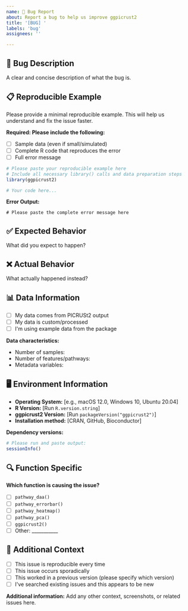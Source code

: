 ```yaml
---
name: 🐛 Bug Report
about: Report a bug to help us improve ggpicrust2
title: '[BUG] '
labels: 'bug'
assignees: ''

---
```


## 🐛 Bug Description
A clear and concise description of what the bug is.

## 📋 Reproducible Example
Please provide a minimal reproducible example. This will help us understand and fix the issue faster.

**Required: Please include the following:**
- [ ] Sample data (even if small/simulated)
- [ ] Complete R code that reproduces the error
- [ ] Full error message

```r
# Please paste your reproducible example here
# Include all necessary library() calls and data preparation steps
library(ggpicrust2)

# Your code here...
```

**Error Output:**
```
# Please paste the complete error message here
```

## ✅ Expected Behavior
What did you expect to happen?

## ❌ Actual Behavior
What actually happened instead?

## 📊 Data Information
- [ ] My data comes from PICRUSt2 output
- [ ] My data is custom/processed
- [ ] I'm using example data from the package

**Data characteristics:**
- Number of samples: 
- Number of features/pathways: 
- Metadata variables: 

## 🖥️ Environment Information
- **Operating System:** [e.g., macOS 12.0, Windows 10, Ubuntu 20.04]
- **R Version:** [Run `R.version.string`]
- **ggpicrust2 Version:** [Run `packageVersion("ggpicrust2")`]
- **Installation method:** [CRAN, GitHub, Bioconductor]

**Dependency versions:**
```r
# Please run and paste output:
sessionInfo()
```

## 🔍 Function Specific
**Which function is causing the issue?**
- [ ] `pathway_daa()`
- [ ] `pathway_errorbar()`
- [ ] `pathway_heatmap()`
- [ ] `pathway_pca()`
- [ ] `ggpicrust2()`
- [ ] Other: ___________

## 📝 Additional Context
- [ ] This issue is reproducible every time
- [ ] This issue occurs sporadically
- [ ] This worked in a previous version (please specify which version)
- [ ] I've searched existing issues and this appears to be new

**Additional information:**
Add any other context, screenshots, or related issues here.
